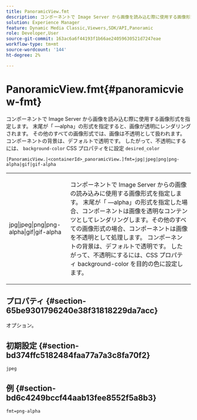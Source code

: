 ```yaml
---
title: PanoramicView.fmt
description: コンポーネントで Image Server から画像を読み込む際に使用する画像形式を指定します。
solution: Experience Manager
feature: Dynamic Media Classic,Viewers,SDK/API,Panoramic
role: Developer,User
source-git-commit: 163ac6a6f44193f1b66ae24059630521d7247eae
workflow-type: tm+mt
source-wordcount: '144'
ht-degree: 2%

---
```


# PanoramicView.fmt{#panoramicview-fmt}

コンポーネントで Image Server から画像を読み込む際に使用する画像形式を指定します。 末尾が「 —alpha」の形式を指定すると、画像が透明にレンダリングされます。 その他のすべての画像形式では、画像は不透明として扱われます。 コンポーネントの背景は、デフォルトで透明です。 したがって、不透明にするには、 `background-color` CSS プロパティをに設定 `desired_color`

`[PanoramicView.|<containerId>_panoramicView.]fmt=jpg|jpeg|png|png-alpha|gif|gif-alpha`

<table id="table_AE7AAFA9B4374E31B51D06511EB96401"> 
 <tbody> 
  <tr> 
   <td colname="col1"> <p> <span class="codeph"> jpg|jpeg|png|png-alpha|gif|gif-alpha </span> </p> </td> 
   <td colname="col2"> <p> コンポーネントで Image Server からの画像の読み込みに使用する画像形式を指定します。 末尾が「 —alpha」の形式を指定した場合、コンポーネントは画像を透明なコンテンツとしてレンダリングします。その他のすべての画像形式の場合、コンポーネントは画像を不透明として処理します。 コンポーネントの背景は、デフォルトで透明です。 したがって、不透明にするには、CSS プロパティ background-color を目的の色に設定します。 </p> </td> 
  </tr> 
 </tbody> 
</table>

## プロパティ {#section-65be9301796240e38f31818229da7acc}

オプション。

## 初期設定 {#section-bd374ffc5182484faa77a7a3c8fa70f2}

`jpeg`

## 例 {#section-bd6c4249bccf44aab13fee8552f5a8b3}

`fmt=png-alpha`
